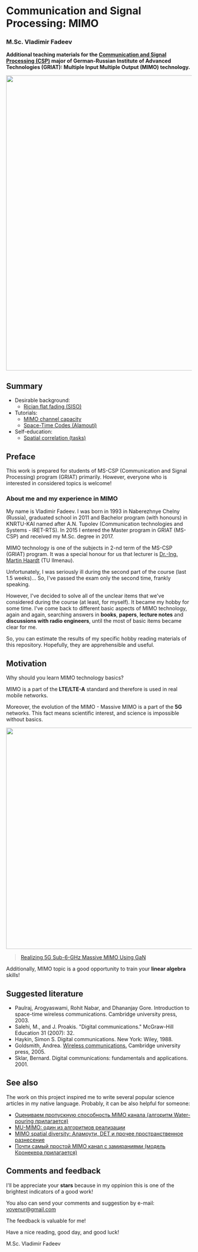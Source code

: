# Communication and Signal Processing: MIMO
### M.Sc. Vladimir Fadeev

**Additional teaching materials for the [Communication and Signal Processing (CSP)](https://griat.kai.ru/communications-and-signal-processing) major of German-Russian Institute of Advanced Technologies (GRIAT): Multiple Input Multiple Output (MIMO) technology.**

<img src="https://www.welotec.com/files/CMS%20Landingpages/lte-mimo-antennen.jpg" width="800" />

## Summary

- Desirable background:
   * [Rician flat fading (SISO)](https://nbviewer.jupyter.org/github/kirlf/CSP/blob/master/MIMO/RicianFlatFadingMATLAB.ipynb) 
- Tutorials:
    * [MIMO channel capacity](https://nbviewer.jupyter.org/github/kirlf/CSP/blob/master/MIMO/MIMO%20Capacity.ipynb) 
    * [Space-Time Codes (Alamouti)](https://nbviewer.jupyter.org/github/kirlf/CSP/blob/master/MIMO/Alamouti.ipynb) 
- Self-education:
    * [Spatial correlation (tasks)](https://nbviewer.jupyter.org/github/kirlf/CSP/blob/master/MIMO/Spatial_Correlation.ipynb)


## Preface

This work is prepared for students of MS-CSP (Communication and Signal Processing) program (GRIAT) primarily. However, everyone who is interested in considered topics is welcome!

### About me and my experience in MIMO

My name is Vladimir Fadeev. I was born in 1993 in Naberezhnye Chelny (Russia), graduated school in 2011 and Bachelor program (with honours) in KNRTU-KAI named after A.N. Tupolev (Communication technologies and Systems - IRET-RTS). In 2015 I entered the Master program in GRIAT (MS-CSP) and received my M.Sc. degree in 2017.

MIMO technology is one of the subjects in 2-nd term of the MS-CSP (GRIAT) program. It was a special honour for us that lecturer is [Dr.-Ing. Martin Haardt](https://scholar.google.de/citations?user=h8MtCjsAAAAJ&hl=de) (TU Ilmenau). 

Unfortunately, I was seriously ill during the second part of the course (last 1.5 weeks)... So, I've passed the exam only the second time, frankly speaking.

However, I've decided to solve all of the unclear items that we've considered during the course (at least, for myself). It became my hobby for some time. I've come back to different basic aspects of MIMO technology, again and again, searching answers in **books**, **papers**, **lecture notes** and **discussions with radio engineers**, until the most of basic items became clear for me.

So, you can estimate the results of my specific hobby reading materials of this repository. Hopefully, they are apprehensible and useful.

## Motivation

Why should you learn MIMO technology basics?

MIMO is a part of the **LTE/LTE-A** standard and therefore is used in real mobile networks.

Moreover, the evolution of the MIMO - Massive MIMO is a part of the **5G** networks. This fact means scientific interest, and science is impossible without basics.

<img src="https://base.imgix.net/files/base/ebm/mwrf/image/2018/09/www_mwrf_com_sites_mwrf.com_files_1018_40P_Fig3.png?auto=format&fit=max&w=1440" width="600" />

> [Realizing 5G Sub-6-GHz Massive MIMO Using GaN](https://www.mwrf.com/semiconductors/realizing-5g-sub-6-ghz-massive-mimo-using-gan)

Additionally, MIMO topic is a good opportunity to train your **linear algebra** skills!

## Suggested literature

   * Paulraj, Arogyaswami, Rohit Nabar, and Dhananjay Gore. Introduction to space-time wireless communications. Cambridge university press, 2003.
   * Salehi, M., and J. Proakis. "Digital communications." McGraw-Hill Education 31 (2007): 32.
   * Haykin, Simon S. Digital communications. New York: Wiley, 1988.
   * Goldsmith, Andrea. [Wireless communications.](http://wsl.stanford.edu/~andrea/Wireless/Book.pdf) Cambridge university press, 2005.
   * Sklar, Bernard. Digital communications: fundamentals and applications. 2001.

## See also

The work on this project inspired me to write several popular science articles in my native language. Probably, it can be also helpful for someone:
   
   * [Оцениваем пропускную способность MIMO канала (алгоритм Water-pouring прилагается)](https://habr.com/ru/post/448570/)
   * [MU-MIMO: один из алгоритмов реализации](https://habr.com/ru/post/450948/)
   * [MIMO spatial diversity: Аламоути, DET и прочее пространственное разнесение](https://habr.com/ru/post/452494/)
   * [Почти самый простой MIMO канал с замираниями (модель Кронекера прилагается)](https://habr.com/ru/post/447172/)

## Comments and feedback

I'll be appreciate your **stars** because in my oppinion this is one of the brightest indicators of a good work!

You also can send your comments and suggestion by e-mail: vovenur@gmail.com

The feedback is valuable for me!

Have a nice reading, good day, and good luck!

M.Sc. Vladimir Fadeev
